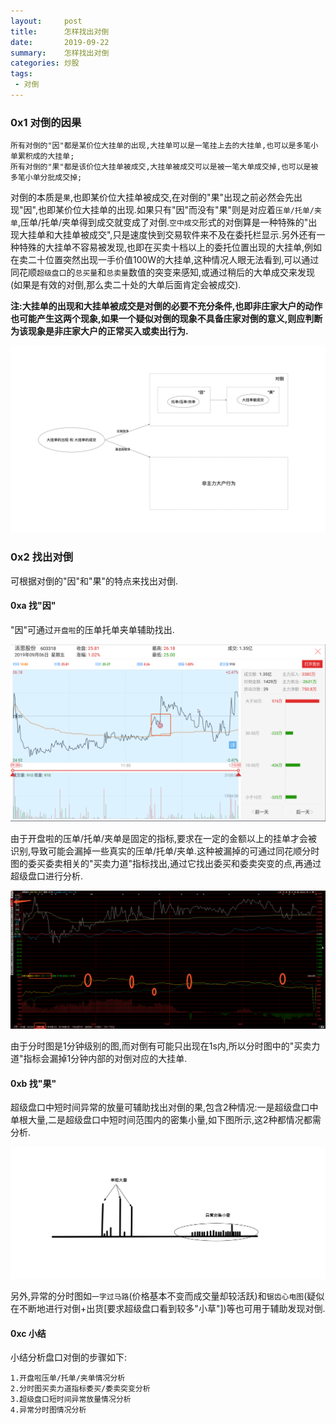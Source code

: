 ```yaml
---
layout:     post
title:      怎样找出对倒
date:       2019-09-22
summary:    怎样找出对倒
categories: 炒股
tags:
 - 对倒
---
```


### 0x1 对倒的因果

```
所有对倒的"因"都是某价位大挂单的出现,大挂单可以是一笔挂上去的大挂单,也可以是多笔小单累积成的大挂单;
所有对倒的"果"都是该价位大挂单被成交,大挂单被成交可以是被一笔大单成交掉,也可以是被多笔小单分批成交掉;
```

对倒的本质是`果`,也即某价位大挂单被成交,在对倒的"果"出现之前必然会先出现"因",也即某价位大挂单的出现.如果只有"因"而没有"果"则是对应着`压单/托单/夹单`,压单/托单/夹单得到成交就变成了对倒.`空中成交`形式的对倒算是一种特殊的"出现大挂单和大挂单被成交",只是速度快到交易软件来不及在委托栏显示.另外还有一种特殊的大挂单不容易被发现,也即在买卖十档以上的委托位置出现的大挂单,例如在卖二十位置突然出现一手价值100W的大挂单,这种情况人眼无法看到,可以通过同花顺`超级盘口`的`总买量`和`总卖量`数值的突变来感知,或通过稍后的大单成交来发现(如果是有效的对倒,那么卖二十处的大单后面肯定会被成交).

**注:大挂单的出现和大挂单被成交是对倒的必要不充分条件,也即非庄家大户的动作也可能产生这两个现象,如果一个疑似对倒的现象不具备庄家对倒的意义,则应判断为该现象是非庄家大户的正常买入或卖出行为.**

<img src="https://raw.githubusercontent.com/3xp10it/pic/master/ddyg.png" data-action="zoom">

### 0x2 找出对倒

可根据对倒的"因"和"果"的特点来找出对倒.

#### 0xa 找"因"

"因"可通过`开盘啦`的压单托单夹单辅助找出.

<img src="https://raw.githubusercontent.com/3xp10it/pic/master/kpltyjd.png" data-action="zoom">

由于开盘啦的压单/托单/夹单是固定的指标,要求在一定的金额以上的挂单才会被识别,导致可能会漏掉一些真实的压单/托单/夹单.这种被漏掉的可通过同花顺分时图的委买委卖相关的"买卖力道"指标找出,通过它找出委买和委卖突变的点,再通过超级盘口进行分析.

<img src="https://raw.githubusercontent.com/3xp10it/pic/master/mmld.png" data-action="zoom">

由于分时图是1分钟级别的图,而对倒有可能只出现在1s内,所以分时图中的"买卖力道"指标会漏掉1分钟内部的对倒对应的大挂单.

#### 0xb 找"果"

超级盘口中短时间异常的放量可辅助找出对倒的果,包含2种情况:一是超级盘口中单根大量,二是超级盘口中短时间范围内的密集小量,如下图所示,这2种都情况都需分析.

<img src="https://raw.githubusercontent.com/3xp10it/pic/master/yccjl.png" data-action="zoom">

另外,异常的分时图如`一字过马路`(价格基本不变而成交量却较活跃)和`锯齿心电图`(疑似在不断地进行对倒+出货[要求超级盘口看到较多"小草"])等也可用于辅助发现对倒.

#### 0xc 小结

小结分析盘口对倒的步骤如下:

```
1.开盘啦压单/托单/夹单情况分析
2.分时图买卖力道指标委买/委卖突变分析
3.超级盘口短时间异常放量情况分析
4.异常分时图情况分析
```
